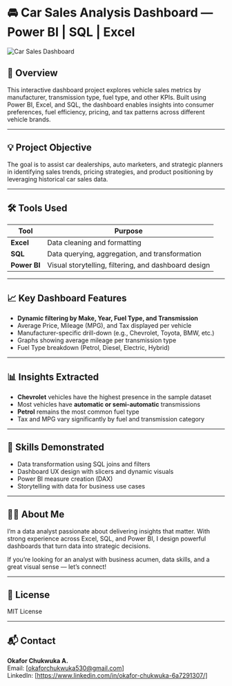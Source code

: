 
# 🚘 Car Sales Analysis Dashboard — Power BI | SQL | Excel

![Car Sales Dashboard](./Screenshot_2025-04-28_204537.jpg)

## 📌 Overview
This interactive dashboard project explores vehicle sales metrics by manufacturer, transmission type, fuel type, and other KPIs. Built using Power BI, Excel, and SQL, the dashboard enables insights into consumer preferences, fuel efficiency, pricing, and tax patterns across different vehicle brands.

---

## 💡 Project Objective
The goal is to assist car dealerships, auto marketers, and strategic planners in identifying sales trends, pricing strategies, and product positioning by leveraging historical car sales data.

---

## 🛠️ Tools Used

| Tool        | Purpose                                      |
|-------------|----------------------------------------------|
| **Excel**   | Data cleaning and formatting                 |
| **SQL**     | Data querying, aggregation, and transformation |
| **Power BI**| Visual storytelling, filtering, and dashboard design |

---

## 📈 Key Dashboard Features

- **Dynamic filtering by Make, Year, Fuel Type, and Transmission**
- Average Price, Mileage (MPG), and Tax displayed per vehicle
- Manufacturer-specific drill-down (e.g., Chevrolet, Toyota, BMW, etc.)
- Graphs showing average mileage per transmission type
- Fuel Type breakdown (Petrol, Diesel, Electric, Hybrid)

---

## 📊 Insights Extracted

- **Chevrolet** vehicles have the highest presence in the sample dataset
- Most vehicles have **automatic or semi-automatic** transmissions
- **Petrol** remains the most common fuel type
- Tax and MPG vary significantly by fuel and transmission category

---

## 🧠 Skills Demonstrated

- Data transformation using SQL joins and filters
- Dashboard UX design with slicers and dynamic visuals
- Power BI measure creation (DAX)
- Storytelling with data for business use cases

---

## 👨‍💼 About Me

I’m a data analyst passionate about delivering insights that matter. With strong experience across Excel, SQL, and Power BI, I design powerful dashboards that turn data into strategic decisions.

If you’re looking for an analyst with business acumen, data skills, and a great visual sense — let’s connect!

---

## 📄 License

MIT License

---

## 📬 Contact

**Okafor Chukwuka A.**  
Email: [okaforchukwuka530@gmail.com]  
LinkedIn: [https://www.linkedin.com/in/okafor-chukwuka-6a7291307/]  
